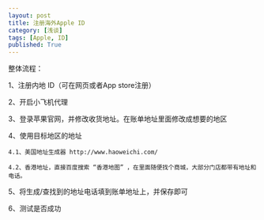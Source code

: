 ```yaml
---
layout: post
title: 注册海外Apple ID
category: [浅谈]
tags: [Apple, ID]
published: True
---
```



整体流程：

1、注册内地 ID（可在网页或者App store注册）

2、开启小飞机代理

3、登录苹果官网，并修改收货地址。在账单地址里面修改成想要的地区

4、使用目标地区的地址

    4.1、美国地址生成器 http://www.haoweichi.com/

    4.2、香港地址，直接百度搜索 “香港地图” ，在里面随便找个商城，大部分门店都带有地址和电话。

5、将生成/查找到的地址电话填到账单地址上，并保存即可

6、测试是否成功


